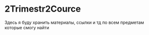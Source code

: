 # 2Trimestr2Cource

Здесь я буду хранить материалы, ссылки и тд по всем предметам которые смогу найти
